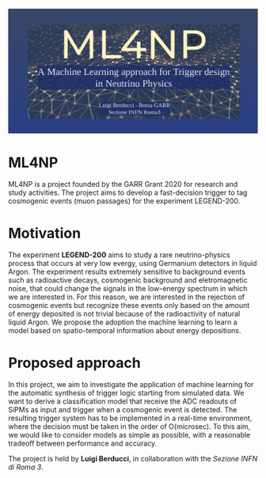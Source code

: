 ![ML4NP Logo](https://github.com/luigiberducci/ML4NP/blob/master/ml4np_logo.png)
# ML4NP
ML4NP is a project founded by the GARR Grant 2020 for research and study activities. The project aims to develop a fast-decision trigger to tag cosmogenic events (muon passages) for the experiment LEGEND-200.

# Motivation
The experiment **LEGEND-200** aims to study a rare neutrino-physics process that occurs at very low evergy, using Germanium detectors in liquid Argon. The experiment results extremely sensitive to background events such as radioactive decays, cosmogenic background and eletromagnetic noise, that could change the signals in the low-energy spectrum in which we are interested in. For this reason, we are interested in the rejection of cosmogenic events but recognize these events only based on the amount of energy deposited is not trivial because of the radioactivity of natural liquid Argon. We propose the adoption the machine learning to learn a model based on spatio-temporal information about energy depositions.

# Proposed approach
In this project, we aim to investigate the application of machine learning for the automatic synthesis of trigger logic starting from simulated data. We want to derive a classification model that receive the ADC readouts of SiPMs as input and trigger when a cosmogenic event is detected. The resulting trigger system has to be implemented in a real-time environment, where the decision must be taken in the order of O(microsec). To this aim, we would like to consider models as simple as possible, with a reasonable tradeoff between performance and accuracy.

The project is held by **Luigi Berducci**, in collaboration with the *Sezione INFN di Roma 3*.
